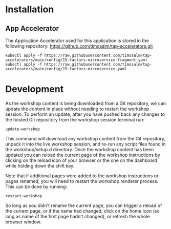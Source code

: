 # Installation
 
## App Accelerator
The Application Accelerator used for this application is stored in the following repository: https://github.com/timosalm/tap-accelerators.git
```
kubectl apply -f https://raw.githubusercontent.com/timosalm/tap-accelerators/main/config/15-factors-microservice-fragment.yaml
kubectl apply -f https://raw.githubusercontent.com/timosalm/tap-accelerators/main/config/15-factors-microservice.yaml
```

# Development

As the workshop content is being downloaded from a Git repository, we can update the content in place without needing to restart the workshop session. To perform an update, after you have pushed back any changes to the hosted Git repository from the workshop session terminal run:
```
update-workshop
```
This command will download any workshop content from the Git repository, unpack it into the live workshop session, and re-run any script files found in the workshop/setup.d directory.
Once the workshop content has been updated you can reload the current page of the workshop instructions by clicking on the reload icon of your browser or the one on the dashboard while holding down the shift key.

Note that if additional pages were added to the workshop instructions or pages renamed, you will need to restart the workshop renderer process. This can be done by running:
```
restart-workshop
```
So long as you didn’t rename the current page, you can trigger a reload of the current page, or if the name had changed, click on the home icon (so long as name of the first page hadn’t changed), or refresh the whole browser window.